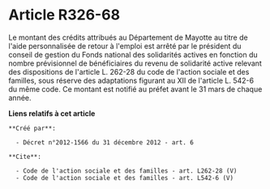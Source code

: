 # Article R326-68

Le montant des crédits attribués au Département de Mayotte au titre de l'aide personnalisée de retour à l'emploi est arrêté
par le président du conseil de gestion du Fonds national des solidarités actives en fonction du nombre prévisionnel de
bénéficiaires du revenu de solidarité active relevant des dispositions de l'article L. 262-28 du code de l'action sociale et
des familles, sous réserve des adaptations figurant au XII de l'article L. 542-6 du même code. Ce montant est notifié au
préfet avant le 31 mars de chaque année.

**Liens relatifs à cet article**

	**Créé par**:

	  - Décret n°2012-1566 du 31 décembre 2012 - art. 6

	**Cite**:

	  - Code de l'action sociale et des familles - art. L262-28 (V)
	  - Code de l'action sociale et des familles - art. L542-6 (V)
